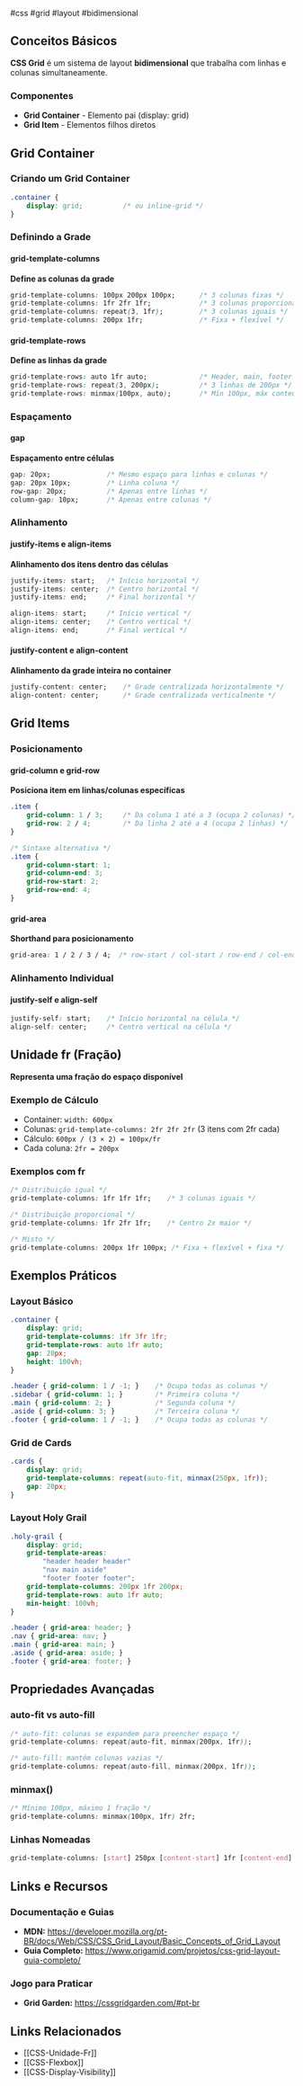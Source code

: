 #css #grid #layout #bidimensional

## Conceitos Básicos

**CSS Grid** é um sistema de layout **bidimensional** que trabalha com linhas e colunas simultaneamente.

### Componentes
- **Grid Container** - Elemento pai (display: grid)
- **Grid Item** - Elementos filhos diretos

## Grid Container

### Criando um Grid Container
```css
.container {
    display: grid;          /* ou inline-grid */
}
```

### Definindo a Grade

#### grid-template-columns
**Define as colunas da grade**
```css
grid-template-columns: 100px 200px 100px;      /* 3 colunas fixas */
grid-template-columns: 1fr 2fr 1fr;            /* 3 colunas proporcionais */
grid-template-columns: repeat(3, 1fr);         /* 3 colunas iguais */
grid-template-columns: 200px 1fr;              /* Fixa + flexível */
```

#### grid-template-rows
**Define as linhas da grade**
```css
grid-template-rows: auto 1fr auto;             /* Header, main, footer */
grid-template-rows: repeat(3, 200px);          /* 3 linhas de 200px */
grid-template-rows: minmax(100px, auto);       /* Mín 100px, máx conteúdo */
```

### Espaçamento

#### gap
**Espaçamento entre células**
```css
gap: 20px;              /* Mesmo espaço para linhas e colunas */
gap: 20px 10px;         /* Linha coluna */
row-gap: 20px;          /* Apenas entre linhas */
column-gap: 10px;       /* Apenas entre colunas */
```

### Alinhamento

#### justify-items e align-items
**Alinhamento dos itens dentro das células**
```css
justify-items: start;   /* Início horizontal */
justify-items: center;  /* Centro horizontal */
justify-items: end;     /* Final horizontal */

align-items: start;     /* Início vertical */
align-items: center;    /* Centro vertical */
align-items: end;       /* Final vertical */
```

#### justify-content e align-content
**Alinhamento da grade inteira no container**
```css
justify-content: center;    /* Grade centralizada horizontalmente */
align-content: center;      /* Grade centralizada verticalmente */
```

## Grid Items

### Posicionamento

#### grid-column e grid-row
**Posiciona item em linhas/colunas específicas**
```css
.item {
    grid-column: 1 / 3;     /* Da coluna 1 até a 3 (ocupa 2 colunas) */
    grid-row: 2 / 4;        /* Da linha 2 até a 4 (ocupa 2 linhas) */
}

/* Sintaxe alternativa */
.item {
    grid-column-start: 1;
    grid-column-end: 3;
    grid-row-start: 2;
    grid-row-end: 4;
}
```

#### grid-area
**Shorthand para posicionamento**
```css
grid-area: 1 / 2 / 3 / 4;  /* row-start / col-start / row-end / col-end */
```

### Alinhamento Individual

#### justify-self e align-self
```css
justify-self: start;    /* Início horizontal na célula */
align-self: center;     /* Centro vertical na célula */
```

## Unidade fr (Fração)

**Representa uma fração do espaço disponível**

### Exemplo de Cálculo
- Container: `width: 600px`
- Colunas: `grid-template-columns: 2fr 2fr 2fr` (3 itens com 2fr cada)
- Cálculo: `600px / (3 × 2) = 100px/fr`
- Cada coluna: `2fr = 200px`

### Exemplos com fr
```css
/* Distribuição igual */
grid-template-columns: 1fr 1fr 1fr;    /* 3 colunas iguais */

/* Distribuição proporcional */
grid-template-columns: 1fr 2fr 1fr;    /* Centro 2x maior */

/* Misto */
grid-template-columns: 200px 1fr 100px; /* Fixa + flexível + fixa */
```

## Exemplos Práticos

### Layout Básico
```css
.container {
    display: grid;
    grid-template-columns: 1fr 3fr 1fr;
    grid-template-rows: auto 1fr auto;
    gap: 20px;
    height: 100vh;
}

.header { grid-column: 1 / -1; }    /* Ocupa todas as colunas */
.sidebar { grid-column: 1; }        /* Primeira coluna */
.main { grid-column: 2; }           /* Segunda coluna */
.aside { grid-column: 3; }          /* Terceira coluna */
.footer { grid-column: 1 / -1; }    /* Ocupa todas as colunas */
```

### Grid de Cards
```css
.cards {
    display: grid;
    grid-template-columns: repeat(auto-fit, minmax(250px, 1fr));
    gap: 20px;
}
```

### Layout Holy Grail
```css
.holy-grail {
    display: grid;
    grid-template-areas:
        "header header header"
        "nav main aside"
        "footer footer footer";
    grid-template-columns: 200px 1fr 200px;
    grid-template-rows: auto 1fr auto;
    min-height: 100vh;
}

.header { grid-area: header; }
.nav { grid-area: nav; }
.main { grid-area: main; }
.aside { grid-area: aside; }
.footer { grid-area: footer; }
```

## Propriedades Avançadas

### auto-fit vs auto-fill
```css
/* auto-fit: colunas se expandem para preencher espaço */
grid-template-columns: repeat(auto-fit, minmax(200px, 1fr));

/* auto-fill: mantém colunas vazias */
grid-template-columns: repeat(auto-fill, minmax(200px, 1fr));
```

### minmax()
```css
/* Mínimo 100px, máximo 1 fração */
grid-template-columns: minmax(100px, 1fr) 2fr;
```

### Linhas Nomeadas
```css
grid-template-columns: [start] 250px [content-start] 1fr [content-end] 250px [end];
```

## Links e Recursos

### Documentação e Guias
- **MDN:** https://developer.mozilla.org/pt-BR/docs/Web/CSS/CSS_Grid_Layout/Basic_Concepts_of_Grid_Layout
- **Guia Completo:** https://www.origamid.com/projetos/css-grid-layout-guia-completo/

### Jogo para Praticar
- **Grid Garden:** https://cssgridgarden.com/#pt-br

## Links Relacionados
- [[CSS-Unidade-Fr]]
- [[CSS-Flexbox]]
- [[CSS-Display-Visibility]]
